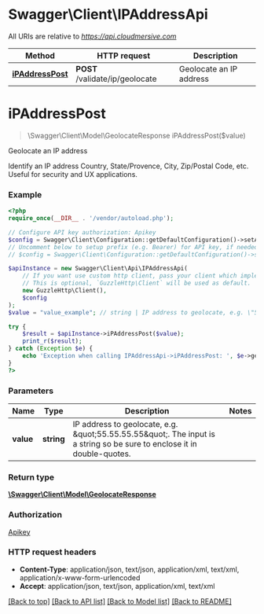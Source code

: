 # Swagger\Client\IPAddressApi

All URIs are relative to *https://api.cloudmersive.com*

Method | HTTP request | Description
------------- | ------------- | -------------
[**iPAddressPost**](IPAddressApi.md#iPAddressPost) | **POST** /validate/ip/geolocate | Geolocate an IP address


# **iPAddressPost**
> \Swagger\Client\Model\GeolocateResponse iPAddressPost($value)

Geolocate an IP address

Identify an IP address Country, State/Provence, City, Zip/Postal Code, etc.  Useful for security and UX applications.

### Example
```php
<?php
require_once(__DIR__ . '/vendor/autoload.php');

// Configure API key authorization: Apikey
$config = Swagger\Client\Configuration::getDefaultConfiguration()->setApiKey('Apikey', 'YOUR_API_KEY');
// Uncomment below to setup prefix (e.g. Bearer) for API key, if needed
// $config = Swagger\Client\Configuration::getDefaultConfiguration()->setApiKeyPrefix('Apikey', 'Bearer');

$apiInstance = new Swagger\Client\Api\IPAddressApi(
    // If you want use custom http client, pass your client which implements `GuzzleHttp\ClientInterface`.
    // This is optional, `GuzzleHttp\Client` will be used as default.
    new GuzzleHttp\Client(),
    $config
);
$value = "value_example"; // string | IP address to geolocate, e.g. \"55.55.55.55\".  The input is a string so be sure to enclose it in double-quotes.

try {
    $result = $apiInstance->iPAddressPost($value);
    print_r($result);
} catch (Exception $e) {
    echo 'Exception when calling IPAddressApi->iPAddressPost: ', $e->getMessage(), PHP_EOL;
}
?>
```

### Parameters

Name | Type | Description  | Notes
------------- | ------------- | ------------- | -------------
 **value** | **string**| IP address to geolocate, e.g. \&quot;55.55.55.55\&quot;.  The input is a string so be sure to enclose it in double-quotes. |

### Return type

[**\Swagger\Client\Model\GeolocateResponse**](../Model/GeolocateResponse.md)

### Authorization

[Apikey](../../README.md#Apikey)

### HTTP request headers

 - **Content-Type**: application/json, text/json, application/xml, text/xml, application/x-www-form-urlencoded
 - **Accept**: application/json, text/json, application/xml, text/xml

[[Back to top]](#) [[Back to API list]](../../README.md#documentation-for-api-endpoints) [[Back to Model list]](../../README.md#documentation-for-models) [[Back to README]](../../README.md)

